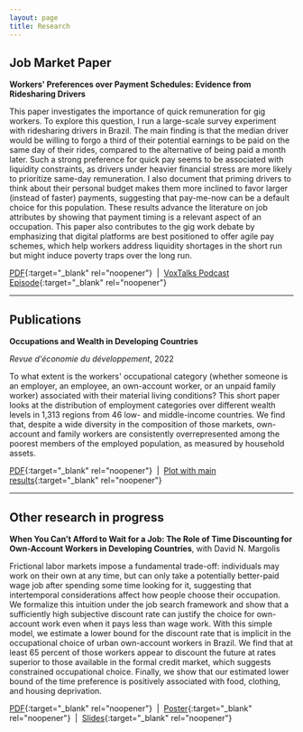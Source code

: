 ```yaml
---
layout: page
title: Research
---
```


## Job Market Paper

**Workers' Preferences over Payment Schedules: Evidence from Ridesharing Drivers**

This paper investigates the importance of quick remuneration for gig workers. To explore this question, I run a large-scale survey experiment with ridesharing drivers in Brazil. The main finding is that the median driver would be willing to forgo a third of their potential earnings to be paid on the same day of their rides, compared to the alternative of being paid a month later. Such a strong preference for quick pay seems to be associated with liquidity constraints, as drivers under heavier financial stress are more likely to prioritize same-day remuneration. I also document that priming drivers to think about their personal budget makes them more inclined to favor larger (instead of faster) payments, suggesting that pay-me-now can be a default choice for this population. These results advance the literature on job attributes by showing that payment timing is a relevant aspect of an occupation. This paper also contributes to the gig work debate by emphasizing that digital platforms are best positioned to offer agile pay schemes, which help workers address liquidity shortages in the short run but might induce poverty traps over the long run.

[PDF](https://thiagoscarelli.github.io/assets/pdfs/scarelli_brazil_drivers_paper.pdf){:target="_blank" rel="noopener"} &nbsp;\|&nbsp; [VoxTalks Podcast Episode](https://cepr.org/multimedia/next-generation-research){:target="_blank" rel="noopener"}

---

## Publications

**Occupations and Wealth in Developing Countries** 

*Revue d'économie du développement*, 2022

To what extent is the workers' occupational category (whether someone is an employer, an employee, an own-account worker, or an unpaid family worker) associated with their material living conditions? This short paper looks at the distribution of employment categories over different wealth levels in 1,313 regions from 46 low- and middle-income countries. We find that, despite a wide diversity in the composition of those markets, own-account and family workers are consistently overrepresented among the poorest members of the employed population, as measured by household assets.

[PDF](https://thiagoscarelli.github.io/assets/pdfs/scarelli_occupations_wealth_revue_economie_developpement_2022.pdf){:target="_blank" rel="noopener"} &nbsp;\|&nbsp; [Plot with main results](https://thiagoscarelli.github.io/assets/images/oaw_poverty_plot.png){:target="_blank" rel="noopener"}

---

## Other research in progress

**When You Can’t Afford to Wait for a Job: The Role of Time Discounting for Own-Account Workers in Developing Countries**, with David N. Margolis

Frictional labor markets impose a fundamental trade-off: individuals may work on their own at any time, but can only take a potentially better-paid wage job after spending some time looking for it, suggesting that intertemporal considerations affect how people choose their occupation. We formalize this intuition under the job search framework and show that a sufficiently high subjective discount rate can justify the choice for own-account work even when it pays less than wage work. With this simple model, we estimate a lower bound for the discount rate that is implicit in the occupational choice of urban own-account workers in Brazil. We find that at least 65 percent of those workers appear to discount the future at rates superior to those available in the formal credit market, which suggests constrained occupational choice. Finally, we show that our estimated lower bound of the time preference is positively associated with food, clothing, and housing deprivation.

[PDF](https://thiagoscarelli.github.io/assets/pdfs/scarelli_margolis_oaw_iza_2023.pdf){:target="_blank" rel="noopener"} &nbsp;\|&nbsp; [Poster](https://thiagoscarelli.github.io/assets/pdfs/scarelli_margolis_oaw_poster_eale_2022.pdf){:target="_blank" rel="noopener"} &nbsp;\|&nbsp; [Slides](https://thiagoscarelli.github.io/assets/pdfs/scarelli_margolis_oaw_slides_sole_2022.pdf){:target="_blank" rel="noopener"} 
